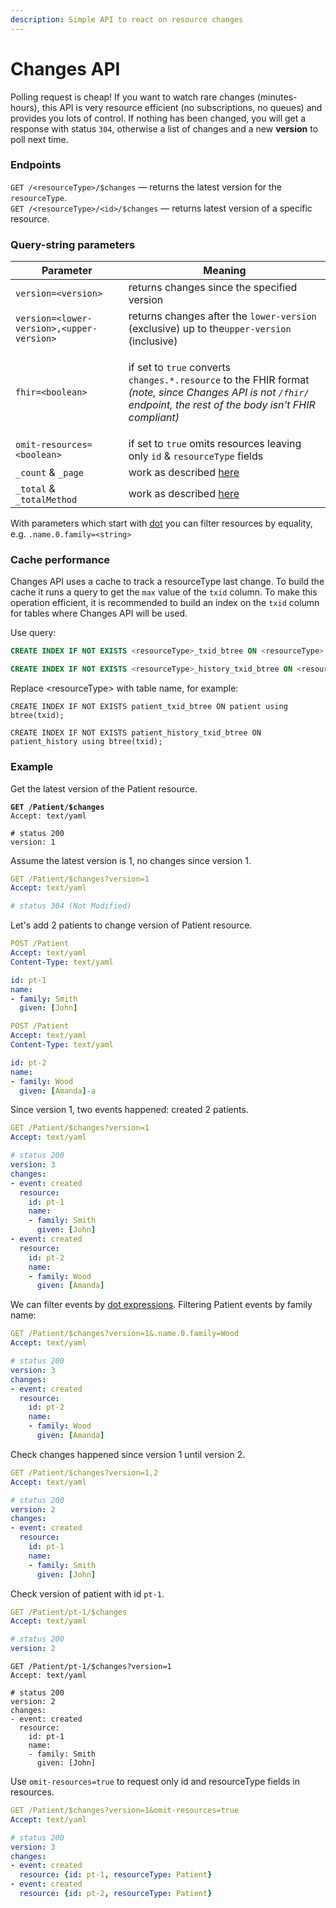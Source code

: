 ```yaml
---
description: Simple API to react on resource changes
---
```


# Changes API



Polling request is cheap! If you want to watch rare changes (minutes-hours), this API is very resource efficient (no subscriptions, no queues) and provides you lots of control. If nothing has been changed, you will get a response with status `304`, otherwise a list of changes and a new **version** to poll next time.

### Endpoints

`GET /<resourceType>/$changes` — returns the latest version for the `resourceType`.\
`GET /<resourceType>/<id>/$changes`  — returns latest version of a specific resource.

### Query-string parameters

| Parameter                                 | Meaning                                                                                                                                                                                                             |
| ----------------------------------------- | ------------------------------------------------------------------------------------------------------------------------------------------------------------------------------------------------------------------- |
| `version=<version>`                       | returns changes since the specified version                                                                                                                                                                         |
| `version=<lower-version>,<upper-version>` | returns changes after the `lower-version` (exclusive) up to the`upper-version` (inclusive)                                                                                                                          |
| `fhir=<boolean>`                          | <p>if set to <code>true</code> converts <code>changes.*.resource</code> to the FHIR format<br><em>(note, since Changes API is not <code>/fhir/</code> endpoint, the rest of the body isn't FHIR compliant)</em></p> |
| `omit-resources=<boolean>`                | if set to `true` omits resources leaving only `id` & `resourceType` fields                                                                                                                                          |
| `_count` & `_page`                        | work as described [here](https://docs.aidbox.app/api-1/fhir-api/search-1/\_count-and-\_page)                                                                                                                        |
| `_total` & `_totalMethod`                 | work as described [here](https://docs.aidbox.app/api-1/fhir-api/search-1/\_total-or-\_countmethod)                                                                                                                  |

With parameters which start with [dot](../fhir-api/search-1/.-expressions.md) you can filter resources by equality, e.g. `.name.0.family=<string>`

### Cache performance

Changes API uses a cache to track a resourceType last change. To build the cache it runs a query to get the `max` value of the `txid` column. To make this operation efficient, it is recommended to build an index on the `txid` column for tables where Changes API will be used.

Use query:

```sql
CREATE INDEX IF NOT EXISTS <resourceType>_txid_btree ON <resourceType> using btree(txid);

CREATE INDEX IF NOT EXISTS <resourceType>_history_txid_btree ON <resourceType>_history using btree(txid);
```

Replace \<resourceType> with table name, for example:

`CREATE INDEX IF NOT EXISTS patient_txid_btree ON patient using btree(txid);`

`CREATE INDEX IF NOT EXISTS patient_history_txid_btree ON patient_history using btree(txid);`

### Example

Get the latest version of the Patient resource.

<pre class="language-yaml"><code class="lang-yaml"><strong>GET /Patient/$changes
</strong>Accept: text/yaml

# status 200
version: 1</code></pre>

Assume the latest version is 1, no changes since version 1.

```yaml
GET /Patient/$changes?version=1
Accept: text/yaml

# status 304 (Not Modified)
```

Let's add 2 patients to change version of Patient resource.

```yaml
POST /Patient
Accept: text/yaml
Content-Type: text/yaml

id: pt-1
name:
- family: Smith
  given: [John]
```

```yaml
POST /Patient
Accept: text/yaml
Content-Type: text/yaml

id: pt-2
name:
- family: Wood
  given: [Amanda]-a
```

Since version 1, two events happened: created 2 patients.

```yaml
GET /Patient/$changes?version=1
Accept: text/yaml

# status 200
version: 3
changes:
- event: created
  resource:
    id: pt-1
    name:
    - family: Smith
      given: [John]
- event: created
  resource:
    id: pt-2
    name:
    - family: Wood
      given: [Amanda]
```

We can filter events by [dot expressions](../fhir-api/search-1/.-expressions.md). Filtering Patient events by family name:

```yaml
GET /Patient/$changes?version=1&.name.0.family=Wood
Accept: text/yaml

# status 200
version: 3
changes:
- event: created
  resource:
    id: pt-2
    name:
    - family: Wood
      given: [Amanda]
```

Check changes happened since version 1 until version 2.

```yaml
GET /Patient/$changes?version=1,2
Accept: text/yaml

# status 200
version: 2
changes:
- event: created
  resource:
    id: pt-1
    name:
    - family: Smith
      given: [John]
```

Check version of patient with id `pt-1`.

```yaml
GET /Patient/pt-1/$changes
Accept: text/yaml

# status 200
version: 2
```

```
GET /Patient/pt-1/$changes?version=1
Accept: text/yaml

# status 200
version: 2
changes:
- event: created
  resource:
    id: pt-1
    name:
    - family: Smith
      given: [John]
```

Use `omit-resources=true` to request only id and resourceType fields in resources.

```yaml
GET /Patient/$changes?version=1&omit-resources=true
Accept: text/yaml

# status 200
version: 3
changes:
- event: created
  resource: {id: pt-1, resourceType: Patient}
- event: created
  resource: {id: pt-2, resourceType: Patient}
```

